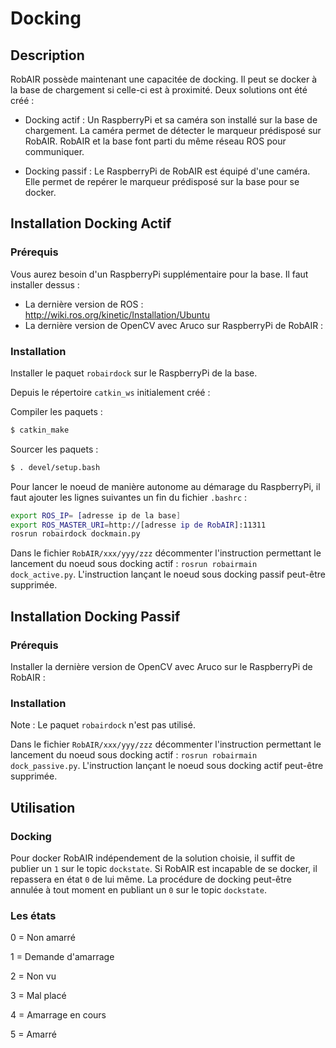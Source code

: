 # Docking

## Description

RobAIR possède maintenant une capacitée de docking. Il peut se docker à la base de chargement si celle-ci est à proximité. Deux solutions ont été créé :

- Docking actif : Un RaspberryPi et sa caméra son installé sur la base de chargement. La caméra permet de détecter le marqueur prédisposé sur RobAIR. RobAIR et la base font parti du même réseau ROS pour communiquer.

- Docking passif : Le RaspberryPi de RobAIR est équipé d'une caméra. Elle permet de repérer le marqueur prédisposé sur la base pour se docker.

## Installation Docking Actif

### Prérequis

Vous aurez besoin d'un RaspberryPi supplémentaire pour la base. Il faut installer dessus :

- La dernière version de ROS : http://wiki.ros.org/kinetic/Installation/Ubuntu
- La dernière version de OpenCV avec Aruco sur RaspberryPi de RobAIR :

### Installation

Installer le paquet `robairdock` sur le RaspberryPi de la base.

Depuis le répertoire `catkin_ws` initialement créé :

Compiler les paquets :
```bash
$ catkin_make
```
Sourcer les paquets :
```bash
$ . devel/setup.bash
```

Pour lancer le noeud de manière autonome au démarage du RaspberryPi, il faut ajouter les lignes suivantes un fin du fichier `.bashrc` :
```bash
export ROS_IP= [adresse ip de la base]
export ROS_MASTER_URI=http://[adresse ip de RobAIR]:11311
rosrun robairdock dockmain.py
```

Dans le fichier `RobAIR/xxx/yyy/zzz` décommenter l'instruction permettant le lancement du noeud sous docking actif : `rosrun robairmain dock_active.py`. L'instruction lançant le noeud sous docking passif peut-être supprimée.

## Installation Docking Passif

### Prérequis

Installer la dernière version de OpenCV avec Aruco sur le RaspberryPi de RobAIR :

### Installation

Note : Le paquet `robairdock` n'est pas utilisé.

Dans le fichier `RobAIR/xxx/yyy/zzz` décommenter l'instruction permettant le lancement du noeud sous docking actif : `rosrun robairmain dock_passive.py`. L'instruction lançant le noeud sous docking actif peut-être supprimée.

## Utilisation

### Docking

Pour docker RobAIR indépendement de la solution choisie, il suffit de publier un `1` sur le topic `dockstate`. Si RobAIR est incapable de se docker, il repassera en état `0` de lui même.
La procédure de docking peut-être annulée à tout moment en publiant un `0` sur le topic `dockstate`.

### Les états

0 = Non amarré

1 = Demande d'amarrage

2 = Non vu

3 = Mal placé

4 = Amarrage en cours

5 = Amarré




